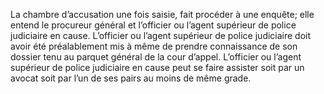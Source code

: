 La chambre d’accusation une fois saisie, fait procéder à une enquête; elle entend le procureur général et l’officier ou l’agent supérieur de police judiciaire en cause.
L’officier ou l’agent supérieur de police judiciaire doit avoir été préalablement mis à même de prendre connaissance de son dossier tenu au parquet général de la cour d’appel.
L’officier ou l’agent supérieur de police judiciaire en cause peut se faire assister soit par un avocat soit par l’un de ses pairs au moins de même grade.